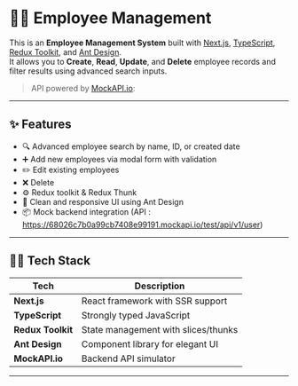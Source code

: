 # 👨‍💼 Employee Management

This is an **Employee Management System** built with [Next.js](https://nextjs.org), [TypeScript](https://www.typescriptlang.org), [Redux Toolkit](https://redux-toolkit.js.org/), and [Ant Design](https://ant.design/).  
It allows you to **Create**, **Read**, **Update**, and **Delete** employee records and filter results using advanced search inputs.

> API powered by [MockAPI.io](https://mockapi.io): 




---

## ✨ Features

- 🔍 Advanced employee search by name, ID, or created date
- ➕ Add new employees via modal form with validation
- ✏️ Edit existing employees
- ❌ Delete
- ⚙️ Redux toolkit & Redux Thunk
- 🎨 Clean and responsive UI using Ant Design
- 📦 Mock backend integration (API : https://68026c7b0a99cb7408e99191.mockapi.io/test/api/v1/user)

---

## 🧑‍💻 Tech Stack

| Tech              | Description                              |
|-------------------|------------------------------------------|
| **Next.js**       | React framework with SSR support         |
| **TypeScript**    | Strongly typed JavaScript                |
| **Redux Toolkit** | State management with slices/thunks      |
| **Ant Design**    | Component library for elegant UI         |
| **MockAPI.io**    | Backend API simulator                    |

---

